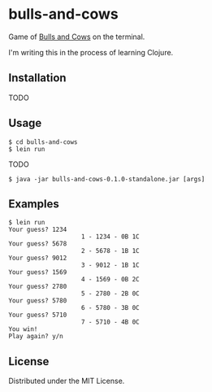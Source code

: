# bulls-and-cows

Game of [Bulls and Cows](https://en.wikipedia.org/wiki/Bulls_and_Cows) on the
terminal.

I'm writing this in the process of learning Clojure.

## Installation

TODO

## Usage

    $ cd bulls-and-cows
    $ lein run

TODO

    $ java -jar bulls-and-cows-0.1.0-standalone.jar [args]

## Examples

    $ lein run
    Your guess? 1234
                        1 - 1234 - 0B 1C
    Your guess? 5678
                        2 - 5678 - 1B 1C
    Your guess? 9012
                        3 - 9012 - 1B 1C
    Your guess? 1569
                        4 - 1569 - 0B 2C
    Your guess? 2780
                        5 - 2780 - 2B 0C
    Your guess? 5780
                        6 - 5780 - 3B 0C
    Your guess? 5710
                        7 - 5710 - 4B 0C
    You win!
    Play again? y/n

## License

Distributed under the MIT License.
